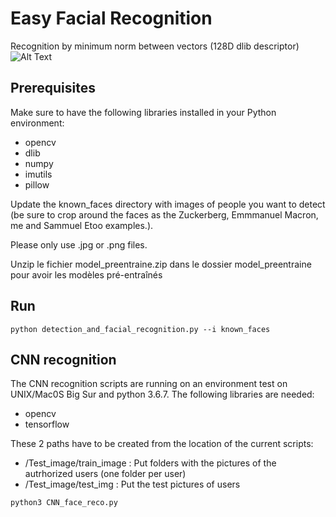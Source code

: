# Easy Facial Recognition

Recognition by minimum norm between vectors (128D dlib descriptor)
![Alt Text](readme.gif)


## Prerequisites

Make sure to have the following libraries installed in your Python environment:

- opencv
- dlib
- numpy
- imutils
- pillow

Update the known_faces directory with images of people you want to detect (be sure to crop around the faces as the Zuckerberg, Emmmanuel Macron, me and Sammuel Etoo examples.).

Please only use .jpg or .png files.


Unzip le fichier model_preentraine.zip dans le dossier model_preentraine pour avoir les modèles pré-entraînés

## Run

```
python detection_and_facial_recognition.py --i known_faces
```

## CNN recognition 

The CNN recognition scripts are running on an environment test on UNIX/Mac0S Big Sur and python 3.6.7. The following libraries are needed: 
- opencv
- tensorflow

These 2 paths have to be created from the location of the current scripts: 
- /Test_image/train_image : Put folders with the pictures of the autrhorized users (one folder per user)
- /Test_image/test_img :  Put the test pictures of users 

```
python3 CNN_face_reco.py 
```
